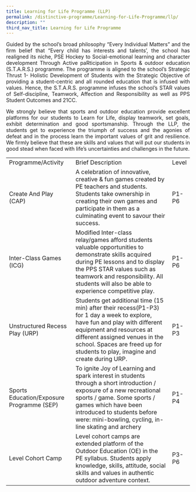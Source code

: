 ```yaml
---
title: Learning for Life Programme (LLP)
permalink: /distinctive-programme/Learning-for-Life-Programme/llp/
description: ""
third_nav_title: Learning for Life Programme
---
```

<p style="text-align:justify">Guided by the school’s broad philosophy “Every Individual Matters” and the firm belief that “Every child has interests and talents’, the school has realigned its niche, PSE Hockey to Social-emotional learning and character development Through Active paRticipation in Sports & outdoor education (S.T.A.R.S.) programme. The programme is aligned to the school’s Strategic Thrust 1- Holistic Development of Students with the Strategic Objective of providing a student-centric and all rounded education that is infused with values. Hence, the S.T.A.R.S. programme infuses the school’s STAR values of Self-discipline, Teamwork, Affection and Responsibility as well as PPS Student Outcomes and 21CC.</p>

<p style="text-align:justify">We strongly believe that sports and outdoor education provide excellent platforms for our students to Learn for Life, display teamwork, set goals, exhibit determination and good sportsmanship. Through the LLP, the students get to experience the triumph of success and the agonies of defeat and in the process learn the important values of grit and resilience. We firmly believe that these are skills and values that will put our students in good stead when faced with life’s uncertainties and challenges in the future.</p>

<table>
<tbody>
  <tr>
    <td>Programme/Activity</td>
    <td>Brief Description</td>
    <td>Level</td>
  </tr>
  <tr>
    <td>Create And Play (CAP)</td>
    <td>A celebration of innovative, creative &amp; fun games created by PE teachers and students. Students take ownership in creating their own games and participate in them as a culminating event to savour their success.</td>
    <td>P1-P6 </td>
  </tr>
  <tr>
    <td>Inter-Class Games (ICG)</td>
    <td>Modified Inter-class relay/games afford students valuable opportunities to demonstrate skills acquired during PE lessons and to display the PPS STAR values such as teamwork and responsibility. All students will also be able to experience competitive play. </td>
    <td>P1-P6</td>
  </tr>
  <tr>
    <td>Unstructured Recess Play (URP)</td>
    <td>Students get additional time (15 min) after their recess(P1-P3) for 1 day a week to explore, have fun and play with different equipment and resources at different assigned venues in the school. Spaces are freed up for students to play, imagine and create during URP.</td>
    <td>P1-P3</td>
  </tr>
  <tr>
    <td> Sports Education/Exposure Programme (SEP)</td>
    <td>To ignite Joy of Learning and spark interest in students through a short introduction / exposure of a new recreational sports / game. Some sports / games which have been introduced to students before were: mini-bowling, cycling, in-line skating and archery</td>
    <td>P1-P4</td>
  </tr>
  <tr>
    <td>Level Cohort Camp</td>
    <td>Level cohort camps are extended platform of the Outdoor Education (OE) in the PE syllabus. Students apply knowledge, skills, attitude, social skills and values in authentic outdoor adventure context.</td>
    <td>P3-P6</td>
  </tr>
</tbody>
</table>